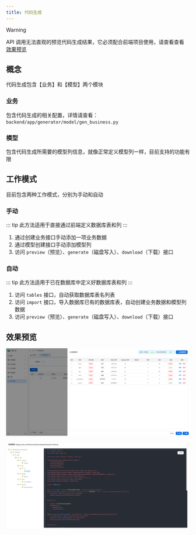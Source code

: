 ```yaml
---
title: 代码生成
---
```


> [!WARNING]
> API 调用无法直观的预览代码生成结果，它必须配合前端项目使用，请查看查看 [效果预览](#效果预览)

## 概念

代码生成包含【业务】和【模型】两个模块

### 业务

包含代码生成的相关配置，详情请查看：`backend/app/generator/model/gen_business.py`

### 模型

包含代码生成所需要的模型列信息，就像正常定义模型列一样，目前支持的功能有限

## 工作模式

目前包含两种工作模式，分别为手动和自动

### 手动

::: tip
此方法适用于直接通过前端定义数据库表和列
:::

1. 通过创建业务接口手动添加一项业务数据
2. 通过模型创建接口手动添加模型列
3. 访问 `preview`（预览）、`generate`（磁盘写入）、`download`（下载）接口

### 自动

::: tip
此方法适用于已在数据库中定义好数据库表和列
:::

1. 访问 `tables` 接口，自动获取数据库表名列表
2. 访问 `import` 接口，导入数据库已有的数据库表，自动创建业务数据和模型列数据
3. 访问 `preview`（预览）、`generate`（磁盘写入）、`download`（下载）接口

## 效果预览

![cg1](/images/code-generator1.png)

![cg2](/images/code-generator2.png)